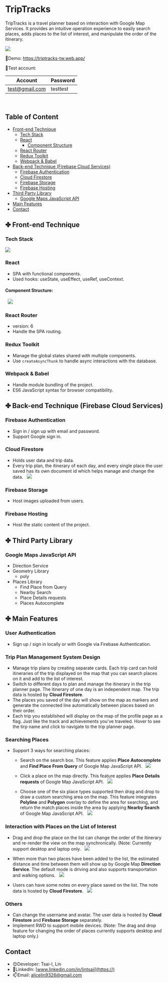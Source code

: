 # TripTracks

TripTracks is a travel planner based on interaction with Google Map Services. It provides an intuitive operation experience to easily search places, adds places to the list of interest, and manipulate the order of the itinerary.

![](https://i.imgur.com/zeADE9o.png)

:link:Demo: https://triptracks-tw.web.app/

:bust_in_silhouette:Test account:

| Account         | Password |
| --------------- | -------- |
| test@gmail.com  | testtest |

&nbsp;
## Table of Content

* [Front-end Technique](#-front-end-technique)
    * [Tech Stack](#tech-stack)
    * [React](#react)
        * [Component Structure](#component-structure)
    * [React Router](#react-router)
    * [Redux Toolkit](#redux-toolkit)
    * [Webpack & Babel](#webpack--babel)
* [Back-end Technique (Firebase Cloud Services)](#-back-end-technique-firebase-cloud-services)
    * [Firebase Authentication](#firebase-authentication)
    * [Cloud Firestore](#cloud-firestore)
    * [Firebase Storage](#firebase-storage)
    * [Firebase Hosting](#firebase-hosting)
* [Third Party Library](#-third-party-library)
    * [Google Maps JavaScript API](#google-maps-javascript-api)
* [Main Features](#-main-features)
* [Contact](#contact)


## ✤ Front-end Technique

### Tech Stack
![](https://i.imgur.com/v2lATQ2.png)

### React
* SPA with functional components.
* Used hooks: useState, useEffect, useRef, useContext.
#### Component Structure:
&nbsp;
 ![](https://i.imgur.com/b9OP6jK.png)

### React Router
* version: 6
* Handle the SPA routing.

### Redux Toolkit
* Manage the global states shared with multiple components.
* Use `createAsyncThunk` to handle async interactions with the database.

### Webpack & Babel
* Handle module bundling of the project.
* ES6 JavaScript syntax for browser compatibility.


## ✤ Back-end Technique (Firebase Cloud Services)
### Firebase Authentication
* Sign in / sign up with email and password.
* Support Google sign in.

### Cloud Firestore
* Holds user data and trip data.
* Every trip plan, the itinerary of each day, and every single place the user saved has its own document id which helps manage and change the data.
&nbsp;
 ![](https://i.imgur.com/3A3nQ2i.png)

### Firebase Storage
* Host images uploaded from users.

### Firebase Hosting
* Host the static content of the project.


## ✤ Third Party Library

### Google Maps JavaScript API
* Direction Service
* Geometry Library
    * poly
* Places Library
    * Find Place from Query
    * Nearby Search
    * Place Details requests
    * Places Autocomplete

## ✤ Main Features
### User Authentication
* Sign up / sign in locally or with Google via Firebase Authentication.

### Trip Plan Management System Design
* Manage trip plans by creating separate cards. Each trip card can hold itineraries of the trip displayed on the map that you can search places on it and add to the list of interest.
* Switch to different days to plan and manage the itinerary in the trip planner page. The itinerary of one day is an independent map. The trip data is hosted by **Cloud Firestore**.
* The places you saved of the day will show on the map as markers and generate the connected line automatically between places based on their order.
* Each trip you established will display on the map of the profile page as a flag. Just like the track and achievements you've traveled. Hover to see the tirp name and click to navigate to the trip planner page.

### Searching Places
* Support 3 ways for searching places:
    * Search on the search box. This feature applies **Place Autocomplete** and **Find Place From Query** of Google Map JavaScript API.
    &nbsp;
     ![](https://i.imgur.com/WBKYreL.gif)
     
    * Click a place on the map directly. This feature applies **Place Details requests** of Google Map JavaScript API.
    &nbsp;
     ![](https://i.imgur.com/WBKYreL.gif)
     
    * Choose one of the six place types supported then drag and drop to draw a custom searching area on the map. This feature integrates **Polyline** and **Polygon** overlay to define the area for searching, and return the match places inside the area by applying **Nearby Search** of Google Map JavaScript API.
    &nbsp;
     ![](https://i.imgur.com/NxrECBj.gif)

### Interaction with Places on the List of Interest
* Drag and drop the place on the list can change the order of the itinerary and re-render the view on the map synchronically. (Note: Currently support desktop and laptop only.
&nbsp;
![](https://i.imgur.com/AGQSFC2.gif)

* When more than two places have been added to the list, the estimated distance and time between them will show up by Google Map **Direction Service**. The default mode is driving and also supports transportation and walking options.
&nbsp;
 ![](https://i.imgur.com/GtfLr0t.gif)

* Users can have some notes on every place saved on the list. The note data is hosted by **Cloud Firestore**.
&nbsp;
 ![](https://i.imgur.com/At8mKhr.gif)

### Others
* Can change the username and avatar. The user data is hosted by **Cloud Firestore** and **Firebase Storage** separately.
* Implement RWD to support mobile devices. (Note: The drag and drop feature for changing the order of places currently supports desktop and laptop only.)

## Contact

* :blush:Developer: Tsai-I, Lin
* :link:LinkedIn: [www.linkedin.com/in/lintsaii](https://)
* :mailbox:Email: alicelin9326@gmail.com
